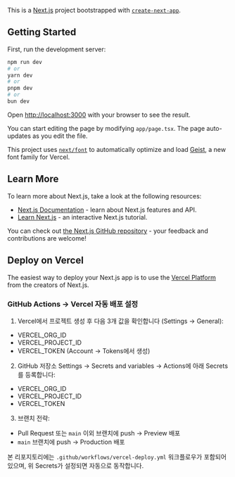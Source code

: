 This is a [Next.js](https://nextjs.org) project bootstrapped with [`create-next-app`](https://nextjs.org/docs/app/api-reference/cli/create-next-app).

## Getting Started

First, run the development server:

```bash
npm run dev
# or
yarn dev
# or
pnpm dev
# or
bun dev
```

Open [http://localhost:3000](http://localhost:3000) with your browser to see the result.

You can start editing the page by modifying `app/page.tsx`. The page auto-updates as you edit the file.

This project uses [`next/font`](https://nextjs.org/docs/app/building-your-application/optimizing/fonts) to automatically optimize and load [Geist](https://vercel.com/font), a new font family for Vercel.

## Learn More

To learn more about Next.js, take a look at the following resources:

- [Next.js Documentation](https://nextjs.org/docs) - learn about Next.js features and API.
- [Learn Next.js](https://nextjs.org/learn) - an interactive Next.js tutorial.

You can check out [the Next.js GitHub repository](https://github.com/vercel/next.js) - your feedback and contributions are welcome!

## Deploy on Vercel

The easiest way to deploy your Next.js app is to use the [Vercel Platform](https://vercel.com/new?utm_medium=default-template&filter=next.js&utm_source=create-next-app&utm_campaign=create-next-app-readme) from the creators of Next.js.

### GitHub Actions → Vercel 자동 배포 설정

1) Vercel에서 프로젝트 생성 후 다음 3개 값을 확인합니다 (Settings → General):
- VERCEL_ORG_ID
- VERCEL_PROJECT_ID
- VERCEL_TOKEN (Account → Tokens에서 생성)

2) GitHub 저장소 Settings → Secrets and variables → Actions에 아래 Secrets를 등록합니다:
- VERCEL_ORG_ID
- VERCEL_PROJECT_ID
- VERCEL_TOKEN

3) 브랜치 전략:
- Pull Request 또는 `main` 이외 브랜치에 push → Preview 배포
- `main` 브랜치에 push → Production 배포

본 리포지토리에는 `.github/workflows/vercel-deploy.yml` 워크플로우가 포함되어 있으며, 위 Secrets가 설정되면 자동으로 동작합니다.
